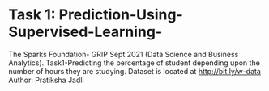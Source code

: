 # Task 1: Prediction-Using-Supervised-Learning-
The Sparks Foundation- GRIP Sept 2021 (Data Science and Business Analytics). 
Task1-Predicting the percentage of student depending upon the number of hours they are studying. 
Dataset is located at http://bit.ly/w-data 
Author: Pratiksha Jadli

